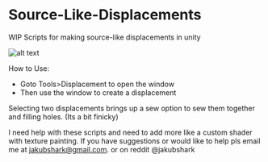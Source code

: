 # Source-Like-Displacements
WIP Scripts for making source-like displacements in unity

![alt text](https://i.imgur.com/rOlc7aP.png)

How to Use:
- Goto Tools>Displacement to open the window
- Then use the window to create a displacement

Selecting two displacements brings up a sew option to sew them together and filling holes.
(Its a bit finicky)

I need help with these scripts and need to add more like a custom shader with 
texture painting. If you have suggestions or would like to help pls email me at
jakubshark@gmail.com. or on reddit @jakubshark
